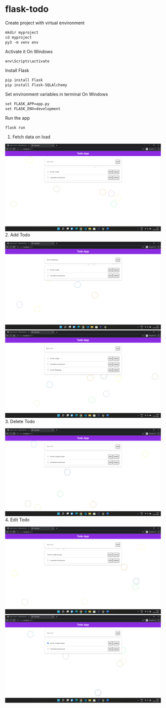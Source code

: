 # flask-todo

Create project with virtual environment
```
mkdir myproject
cd myproject
py3 -m venv env
```
Activate it On Windows
```
env\Scripts\activate
```
Install Flask
```
pip install Flask
pip install Flask-SQLAlchemy
```
Set environment variables in terminal On Windows
```
set FLASK_APP=app.py
set FLASK_ENV=development
```
Run the app
```
flask run
```

1. Fetch data on load

![](screenshots/1.png)
2. Add Todo

![](screenshots/2.png)
![](screenshots/3.png)
3. Delete Todo

![](screenshots/4.png)
4. Edit Todo

![](screenshots/5.png)
![](screenshots/6.png)

